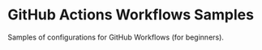 # GitHub Actions Workflows Samples

Samples of configurations for GitHub Workflows (for beginners).
